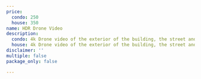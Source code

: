 ```yaml
---
price:
  condo: 250
  house: 350
name: HDR Drone Video
description:
  condo: 4k Drone video of the exterior of the building, the street and the vicinity.
  house: 4k Drone video of the exterior of the building, the street and the vicinity.
disclaimer: ''
multiple: false
package_only: false

---
```

